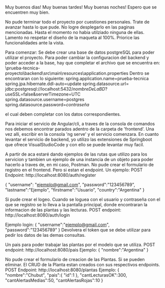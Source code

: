 Muy buenos dias! Muy buenas tardes! Muy buenas noches!
Espero que se encuentren muy bien.

No pude terminar todo el proyecto por cuestiones personales. Trate de avanzar hasta lo que pude. No logre desplegarlo en las paginas mencionadas. Hasta el momento no habia utilziado ninguna de ellas.
Lamento no respetar el diseño de la maqueta al 100%. Priorice las funcionalidades ante la vista.

Para comenzar:
Se debe crear una base de datos postgreSQL para poder utilizar el proyecto.
Para poder cambiar la configuracion del backend y poder acceder a la base, hay que completar el archivo que se encuentra en:
  \prueba-tecnica-proyecto\backend\src\main\resources\application.properties
Dentro se encontraran con lo siguiente:
      spring.application.name=prueba-tecnica
      spring.jpa.hibernate.ddl-auto=update
      spring.datasource.url= jdbc:postgresql://localhost:5432/*_nombreDeLaBD_*?useSSL=false&serverTimezone=UTC
      spring.datasource.username=postgres
      spring.datasource.password=*_contraseña_*

el cual deben completar con los datos correspondientes.

Para iniciar el servicio de Angular/cli, a traves de la consola de comandos nos debemos encontrar parados adentro de la carpeta de 'frontend'. Una vez alli, escribir en la consola 'ng serve' y el servicio comenzara.
En cuanto levantar el servicio de backend, yo utilizo las extensiones de Springboot que ofrece VisualStudioCode y con ello se puede levantar muy facil.

A partir de aca estaré dando ejemplos de las rutas que utilizo para los servicion y tambien un ejemplo de una instancia de un objeto para poder hacerlo a traves de, en mi caso, Postman.
No pude crear el formulario de registro en el frontend. Pero si estan el endpoint.
Un ejemplo:
  POST Endpoint: http://localhost:8080/auth/register

  {
    "username": "ejemplo@gmail.com",
    "password":"123456789",
    "lastname":"Ejemplo",
    "firstname":"Usuario",
    "country":"Argentina"
}

Si pude crear el logeo. Cuando se loguea con el usuario y contraseña con el que se registro se lo lleva a la pantalla principal, donde encontraran la informacion de las plantas y las lecturas.
POST endpoint: http://localhost:8080/auth/login

Ejemplo login:
  {
    "username":"ejemplo@gmail.com",
    "password":"123456789"
}
Devolvera el token que se debe utilizar para pedir los datos de las demas consultas.

Un pais para poder trabajar las plantas por el modelo que se utiliza.
POST endpoint: http://localhost:8080/pais
Ejemplo:
{
    "nombre":"Argentina"
}


No pude crear el formulario de creacion de las Plantas. Si se pueden eliminar.
El CRUD de la Planta estan creados con sus respectivos endpoints.
POST Endpoint: http://localhost:8080/plantas
Ejemplo:
{
    "nombre":"Chubut",
    "pais":{
        "id":1
    },
    "cantLecturasOK":300,
    "cantAlertasMedias":50,
    "cantAlertasRojas":10
}
